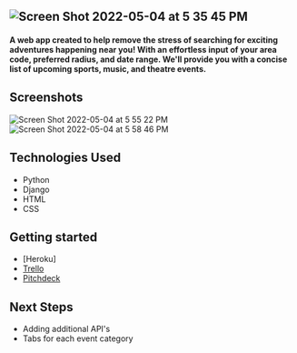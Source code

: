 ## ![Screen Shot 2022-05-04 at 5 35 45 PM](https://user-images.githubusercontent.com/88744476/166829727-08d2f1b5-5990-499f-b2aa-bcec62f82a8f.png)
#### A web app created to help remove the stress of searching for exciting adventures happening near you! With an effortless input of your area code, preferred radius, and date range. We'll provide you with a concise list of upcoming sports, music, and theatre events. 

## Screenshots
![Screen Shot 2022-05-04 at 5 55 22 PM](https://user-images.githubusercontent.com/88744476/166832207-c87dd414-afcf-4dbd-97f7-d21afbfe0d17.png)
![Screen Shot 2022-05-04 at 5 58 46 PM](https://user-images.githubusercontent.com/88744476/166832609-11bd8bb3-1a0b-4362-abbb-a95a223e75a8.png)



## Technologies Used 
- Python
- Django
- HTML
- CSS



## Getting started 
- [Heroku]
- [Trello](https://trello.com/b/Wknpy2do/project-3)
- [Pitchdeck](https://docs.google.com/presentation/d/1lvP_Ki8YvI5by9PUt8F9r3WRQAgHO8lw8KSkCdvwCD8/edit#slide=id.p)


## Next Steps 
- Adding additional API's
- Tabs for each event category

